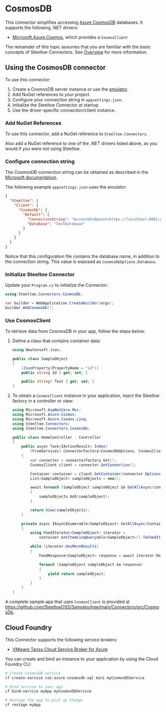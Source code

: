 # CosmosDB

This connector simplifies accessing [Azure CosmosDB](https://azure.microsoft.com/products/cosmos-db/) databases.
It supports the following .NET drivers:

- [Microsoft.Azure.Cosmos](https://www.nuget.org/packages/Microsoft.Azure.Cosmos), which provides a `CosmosClient`

The remainder of this topic assumes that you are familiar with the basic concepts of Steeltoe Connectors. See [Overview](./usage.md) for more information.

## Using the CosmosDB connector

To use this connector:

1. Create a CosmosDB server instance or use the [emulator](https://learn.microsoft.com/azure/cosmos-db/local-emulator).
1. Add NuGet references to your project.
1. Configure your connection string in `appsettings.json`.
1. Initialize the Steeltoe Connector at startup.
1. Use the driver-specific connection/client instance.

### Add NuGet References

To use this connector, add a NuGet reference to `Steeltoe.Connectors`.

Also add a NuGet reference to one of the .NET drivers listed above, as you would if you were not using Steeltoe.

### Configure connection string

The CosmosDB connection string can be obtained as described in the [Microsoft documentation](https://learn.microsoft.com/azure/cosmos-db/nosql/how-to-dotnet-get-started#retrieve-your-account-connection-string).

The following example `appsettings.json` uses the emulator:

```json
{
  "Steeltoe": {
    "Client": {
      "CosmosDb": {
        "Default": {
          "ConnectionString": "AccountEndpoint=https://localhost:8081;AccountKey=C2y6yDjf5/R+ob0N8A7Cgv30VRDJIWEHLM+4QDU5DE2nQ9nDuVTqobD4b8mGGyPMbIZnqyMsEcaGQy67XIw/Jw==",
          "Database": "TestDatabase"
        }
      }
    }
  }
}
```

Notice that this configuration file contains the database name, in addition to the connection string. This value is exposed
as `CosmosDbOptions.Database`.

### Initialize Steeltoe Connector

Update your `Program.cs` to initialize the Connector:

```csharp
using Steeltoe.Connectors.CosmosDb;

var builder = WebApplication.CreateBuilder(args);
builder.AddCosmosDb();
```

### Use CosmosClient

To retrieve data from CosmosDB in your app, follow the steps below:

1. Define a class that contains container data:

    ```csharp
    using Newtonsoft.Json;

    public class SampleObject
    {
        [JsonProperty(PropertyName = "id")]
        public string Id { get; set; }

        public string? Text { get; set; }
    }
    ```

1. To obtain a `CosmosClient` instance in your application, inject the Steeltoe factory in a controller or view:

    ```csharp
    using Microsoft.AspNetCore.Mvc;
    using Microsoft.Azure.Cosmos;
    using Microsoft.Azure.Cosmos.Linq;
    using Steeltoe.Connectors;
    using Steeltoe.Connectors.CosmosDb;

    public class HomeController : Controller
    {
        public async Task<IActionResult> Index(
            [FromServices] ConnectorFactory<CosmosDbOptions, CosmosClient> connectorFactory)
        {
            var connector = connectorFactory.Get();
            CosmosClient client = connector.GetConnection();

            Container container = client.GetContainer(connector.Options.Database, "TestContainer");
            List<SampleObject> sampleObjects = new();

            await foreach (SampleObject sampleObject in GetAllAsync(container))
            {
                sampleObjects.Add(sampleObject);
            }

            return View(sampleObjects);
        }

        private async IAsyncEnumerable<SampleObject> GetAllAsync(Container container)
        {
            using FeedIterator<SampleObject> iterator =
                container.GetItemLinqQueryable<SampleObject>().ToFeedIterator();

            while (iterator.HasMoreResults)
            {
                FeedResponse<SampleObject> response = await iterator.ReadNextAsync();

                foreach (SampleObject sampleObject in response)
                {
                    yield return sampleObject;
                }
            }
        }
    }
    ```

A complete sample app that uses `CosmosClient` is provided at https://github.com/SteeltoeOSS/Samples/tree/main/Connectors/src/CosmosDb.

## Cloud Foundry

This Connector supports the following service brokers:

- [VMware Tanzu Cloud Service Broker for Azure](https://techdocs.broadcom.com/us/en/vmware-tanzu/platform-services/tanzu-cloud-service-broker-for-microsoft-azure/1-10/csb-azure/index.html)

You can create and bind an instance to your application by using the Cloud Foundry CLI:

```bash
# Create CosmosDB service
cf create-service csb-azure-cosmosdb-sql mini myCosmosDbService

# Bind service to your app
cf bind-service myApp myCosmosDbService

# Restage the app to pick up change
cf restage myApp
```
